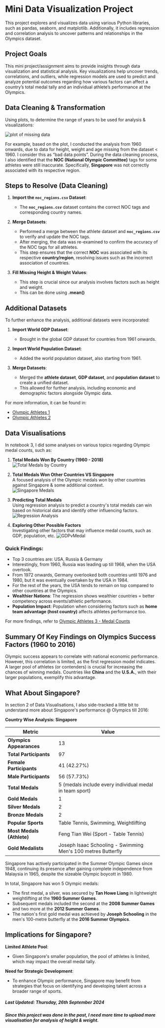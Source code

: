 # Mini Data Visualization Project
This project explores and visualizes data using various Python libraries, such as pandas, seaborn, and matplotlib. Additionally, it includes regression and correlation analysis to uncover patterns and relationships in the Olympics dataset.

## Project Goals 
This mini project/assignment aims to provide insights through data visualization and statistical analysis. Key visualizations help uncover trends, correlations, and outliers, while regression models are used to predict and analyze potential outcomes regarding how various factors can affect a country’s total medal tally and an individual athlete’s performance at the Olympics.

## Data Cleaning & Transformation
Using plots, to determine the range of years to be used for analysis & visualizations:

![plot of missing data](https://raw.githubusercontent.com/splatpugs/ntu-dsai-past/refs/heads/main/Pictures/plot1.png)
 
For example, based on the plot, I conducted the analysis from 1960 onwards, due to data for height, weight and age missing from the dataset < 1960. I consider this as “bad data points”. During the data cleaning process, I also identified that the **NOC (National Olympic Committee)** tags for some athletes were still inaccurate. Specifically, **Singapore** was not correctly associated with its respective region.

## Steps to Resolve (Data Cleaning)
1. **Import the `noc_regions.csv` Dataset**:
   - The **`noc_regions.csv`** dataset contains the correct NOC tags and corresponding country names.
     
2. **Merge Datasets**:
   - Performed a merge between the athlete dataset and **`noc_regions.csv`** to verify and update the NOC tags.
   - After merging, the data was re-examined to confirm the accuracy of the NOC tags for all athletes.
   - This step ensures that the correct **NOC** was associated with its respective **country/region**, resolving issues such as the incorrect association of countries.

3. **Fill Missing Height & Weight Values**:
   - This step is crucial since our analysis involves factors such as height and weight.
   - This can be done using **.mean()**

## Additional Datasets
To further enhance the analysis, additional datasets were incorporated:

1. **Import World GDP Dataset**:
   - Brought in the global GDP dataset for countries from 1961 onwards.

2. **Import World Population Dataset**:
   - Added the world population dataset, also starting from 1961.

3. **Merge Datasets**:
   - Merged the **athlete dataset**, **GDP dataset**, and **population dataset** to create a unified dataset.
   - This allowed for further analysis, including economic and demographic factors alongside Olympic data.

 For more information, it can be found in:
 * [Olympic Athletes 1](https://github.com/splatpugs/ntu-dsai-past/blob/main/Olympic%20Athletes%201.ipynb)
 * [Olympic Athletes 2](https://github.com/splatpugs/ntu-dsai-past/blob/main/Olympic%20Athletes%202.ipynb)

## Data Visualisations
In notebook 3, I did some analyses on various topics regarding Olympic medal counts, such as:

1. **Total Medals Won By Country (1960 - 2018)**  
   ![Total Medals by Country](https://raw.githubusercontent.com/splatpugs/ntu-dsai-past/refs/heads/main/Pictures/medalsforeachcountry.png)
   
3. **Total Medals Won Other Countries VS Singapore**  
   A focused analysis of the Olympic medals won by other countries against Singapore & some additional context.  
   ![Singapore Medals](https://raw.githubusercontent.com/splatpugs/ntu-dsai-past/refs/heads/main/Pictures/bubbleplotformedals.png)
   
4. **Predicting Total Medals**  
   Using regression analysis to predict a country's total medals can win based on historical data and identify other influencing factors.  
   ![Regression Analysis](https://raw.githubusercontent.com/splatpugs/ntu-dsai-past/refs/heads/main/Pictures/regressionanalysis.png)
   
5. **Exploring Other Possible Factors**  
   Investigating other factors that may influence medal counts, such as GDP, population, etc.
   ![GDPvMedal](https://raw.githubusercontent.com/splatpugs/ntu-dsai-past/refs/heads/main/Pictures/gdpvmedalcorrelation.png)

### Quick Findings:

* Top 3 countries are: USA, Russia & Germany
* Interestingly, from 1960, Russia was leading up till 1968, when the USA overtook.
* From 1972 onwards, Germany overlooked both countries until 1976 and 1980, but it was eventually overtaken by the USA in 1984. 
* For the rest of the years, the USA tends to remain on top compared to other countries at the Olympics.
* **Wealthier Nations**: The regression shows wealthier countries = better competency across events/athletic performance.
* **Population Impact**: Population when considering factors such as **home team advantage (host country)** affects athletes performance too.

For more findings, refer to [Olympic Athletes 3 - Medal Counts](https://github.com/splatpugs/ntu-dsai-past/blob/main/Olympic%20Athletes%203%20-%20Medal%20Counts.ipynb)

## Summary Of Key Findings on Olympics Success Factors (1960 to 2016)

Olympic success appears to correlate with national economic performance. However, this correlation is limited, as the first regression model indicates. A larger pool of athletes (or contenders) is crucial for increasing the chances of winning medals. Countries like **China** and the **U.S.A.**, with their larger populations, exemplify this advantage.

## What About Singapore?
In section 2 of Data Visualisations, I also side-tracked a little bit to understand more about Singapore's performance @ Olympics till 2016:

**Country Wise Analysis: Singapore**

| Metric                              | Value                                      |
|-------------------------------------|--------------------------------------------|
| **Olympics Appearances**            | 13                                         |
| **Total Participants**              | 97                                         |
| **Female Participants**             | 41 (42.27%)                               |
| **Male Participants**               | 56 (57.73%)                               |
| **Total Medals**                    | 5 (medals include every individual medal in team sport) |
| **Gold Medals**                     | 1                                          |
| **Silver Medals**                   | 2                                          |
| **Bronze Medals**                   | 2                                          |
| **Popular Sports**                  | Table Tennis, Swimming, Weightlifting     |
| **Most Medals (Athlete)**           | Feng Tian Wei (Sport - Table Tennis)     |
| **Gold Medalists**                  | Joseph Isaac Schooling - Swimming Men's 100 metres Butterfly |

Singapore has actively participated in the Summer Olympic Games since 1948, continuing its presence after gaining complete independence from Malaysia in 1965, despite the sizeable Olympic boycott in 1980. 

In total, Singapore has won 5 Olympic medals:
- The first medal, a silver, was secured by **Tan Howe Liang** in lightweight weightlifting at the **1960 Summer Games**.
- Subsequent medals included the second at the **2008 Summer Games** and two more at the **2012 Summer Games**.
- The nation's first gold medal was achieved by **Joseph Schooling** in the men's 100-metre butterfly at the **2016 Summer Olympics**.

## Implications for Singapore?

**Limited Athlete Pool**:
- Given Singapore's smaller population, the pool of athletes is limited, which may impact the overall medal tally.
  
**Need for Strategic Development**:
- To enhance Olympic performance, Singapore may benefit from strategies that focus on identifying and developing talent across a broader range of sports.

##### Last Updated: Thursday, 26th September 2024
##### Since this project was done in the past, I need more time to upload more visualisation for analysis of height & weight.
